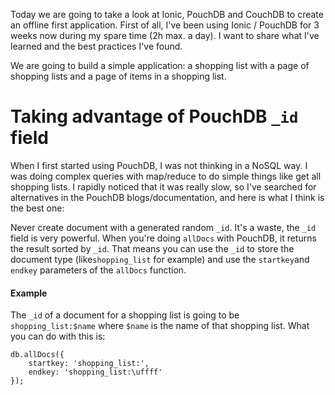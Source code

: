 Today we are going to take a look at Ionic, PouchDB and CouchDB to create an offline first application.
First of all, I've been using Ionic / PouchDB for 3 weeks now during my spare time (2h max. a day). I want to share what I've learned and the best practices I've found.

We are going to build a simple application: a shopping list with a page of shopping lists and a page of items in a shopping list.


# Taking advantage of PouchDB `_id` field

When I first started using PouchDB, I was not thinking in a NoSQL way. I was doing complex queries with map/reduce to do simple things like get all shopping lists. I rapidly noticed that it was really slow, so I've searched for alternatives in the PouchDB blogs/documentation, and here is what I think is the best one:

Never create document with a generated random `_id`. It's a waste, the `_id` field is very powerful. When you're doing `allDocs` with PouchDB, it returns the result sorted by `_id`. That means you can use the `_id` to store the document type (like`shopping_list` for example) and use the `startkey`and `endkey` parameters of the `allDocs` function.

#### Example

The `_id` of a document for a shopping list is going to be `shopping_list:$name` where `$name` is the name of that shopping list. 
What you can do with this is: 

```
db.allDocs({
    startkey: 'shopping_list:',
    endkey: 'shopping_list:\uffff'
});
```

